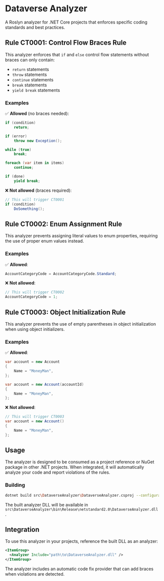 # Dataverse Analyzer

A Roslyn analyzer for .NET Core projects that enforces specific coding standards and best practices.

## Rule CT0001: Control Flow Braces Rule

This analyzer enforces that `if` and `else` control flow statements without braces can only contain:
- `return` statements
- `throw` statements  
- `continue` statements
- `break` statements
- `yield break` statements

### Examples

✅ **Allowed** (no braces needed):
```csharp
if (condition)
    return;

if (error)
    throw new Exception();

while (true)
    break;

foreach (var item in items)
    continue;

if (done)
    yield break;
```

❌ **Not allowed** (braces required):
```csharp
// This will trigger CT0001
if (condition)
    DoSomething();
```

## Rule CT0002: Enum Assignment Rule

This analyzer prevents assigning literal values to enum properties, requiring the use of proper enum values instead.

### Examples

✅ **Allowed**:
```csharp
AccountCategoryCode = AccountCategoryCode.Standard;
```

❌ **Not allowed**:
```csharp
// This will trigger CT0002
AccountCategoryCode = 1;
```

## Rule CT0003: Object Initialization Rule

This analyzer prevents the use of empty parentheses in object initialization when using object initializers.

### Examples

✅ **Allowed**:
```csharp
var account = new Account
{
    Name = "MoneyMan",
};

var account = new Account(accountId)
{
    Name = "MoneyMan",
};
```

❌ **Not allowed**:
```csharp
// This will trigger CT0003
var account = new Account()
{
    Name = "MoneyMan",
};
```

## Usage

The analyzer is designed to be consumed as a project reference or NuGet package in other .NET projects. When integrated, it will automatically analyze your code and report violations of the rules.

### Building

```bash
dotnet build src\DataverseAnalyzer\DataverseAnalyzer.csproj --configuration Release
```

The built analyzer DLL will be available in `src\DataverseAnalyzer\bin\Release\netstandard2.0\DataverseAnalyzer.dll`.

## Integration

To use this analyzer in your projects, reference the built DLL as an analyzer:

```xml
<ItemGroup>
  <Analyzer Include="path\to\DataverseAnalyzer.dll" />
</ItemGroup>
```

The analyzer includes an automatic code fix provider that can add braces when violations are detected.